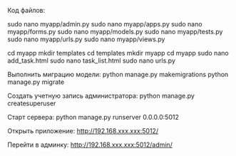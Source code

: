 Код файлов:

sudo nano myapp/admin.py
sudo nano myapp/apps.py
sudo nano myapp/forms.py
sudo nano myapp/models.py
sudo nano myapp/tests.py
sudo nano myapp/urls.py
sudo nano myapp/views.py

cd myapp
mkdir templates
cd templates
mkdir myapp
cd myapp
sudo nano add_task.html
sudo nano task_list.html
sudo nano urls.py

Выполнить миграцию модели:
python manage.py makemigrations
python manage.py migrate

Создать учетную запись администратора:
python manage.py createsuperuser

Старт сервера:
python manage.py runserver 0.0.0.0:5012

Открыть приложение:
http://192.168.ххх.ххх:5012/

Перейти в админку:
http://192.168.ххх.ххх:5012/admin/
